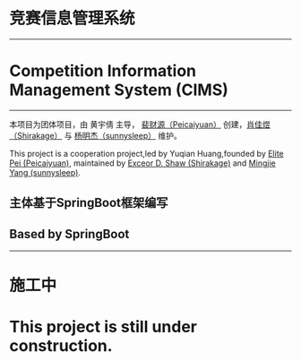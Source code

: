 # 竞赛信息管理系统
_ _ _
# Competition Information Management System (CIMS)
_ _ _
本项目为团体项目，由 黄宇倩 主导， [裴财源（Peicaiyuan）](https://github.com/Peicaiyuan) 创建，[肖佳煜（Shirakage）](https://github.com/iXeor) 与 [杨明杰（sunnysleep）](https://github.com/sunnysleep) 维护。


This project is a cooperation project,led by Yuqian Huang,founded by [Elite Pei (Peicaiyuan)](https://github.com/Peicaiyuan), maintained by [Exceor D. Shaw (Shirakage)](https://github.com/iXeor) and [Mingjie Yang (sunnysleep)](https://github.com/sunnysleep).
## 主体基于SpringBoot框架编写
## Based by SpringBoot
___
# 施工中
# This project is still under construction.
